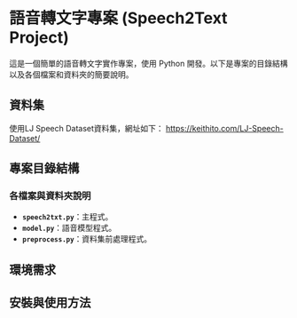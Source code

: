 # 語音轉文字專案 (Speech2Text Project)

這是一個簡單的語音轉文字實作專案，使用 Python 開發。以下是專案的目錄結構以及各個檔案和資料夾的簡要說明。

## 資料集

使用LJ Speech Dataset資料集，網址如下：
https://keithito.com/LJ-Speech-Dataset/

## 專案目錄結構

### 各檔案與資料夾說明

- **`speech2txt.py`**：主程式。
- **`model.py`**：語音模型程式。
- **`preprocess.py`**：資料集前處理程式。

## 環境需求


## 安裝與使用方法


